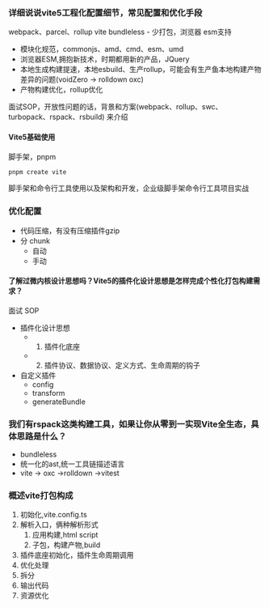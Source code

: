 ### 详细说说vite5工程化配置细节，常见配置和优化手段
webpack、parcel、rollup
vite bundleless - 少打包，浏览器 esm支持

- 模块化规范，commonjs、amd、cmd、esm、umd
- 浏览器ESM,拥抱新技术，时期都用新的产品，JQuery
- 本地生成构建提速，本地esbuild、生产rollup，可能会有生产鱼本地构建产物差异的问题(voidZero -> rolldown oxc)
- 产物构建优化，rollup优化
  
面试SOP，开放性问题的话，背景和方案(webpack、rollup、swc、turbopack、rspack、rsbuild) 来介绍

#### Vite5基础使用

脚手架，pnpm

```bash
pnpm create vite
```
脚手架和命令行工具使用以及架构和开发，企业级脚手架命令行工具项目实战


### 优化配置
- 代码压缩，有没有压缩插件gzip
- 分 chunk
  - 自动
  - 手动


#### 了解过微内核设计思想吗？Vite5的插件化设计思想是怎样完成个性化打包构建需求？

面试 SOP

- 插件化设计思想
   - 1. 插件化底座
   - 2. 插件协议、数据协议、定义方式、生命周期的钩子
- 自定义插件
  - config
  - transform
  - generateBundle
  
### 我们有rspack这类构建工具，如果让你从零到一实现Vite全生态，具体思路是什么？
- bundleless
- 统一化的ast,统一工具链描述语言
- vite -> oxc ->rolldown ->vitest 

### 概述vite打包构成
1. 初始化,vite.config.ts
2. 解析入口，俩种解析形式
   1. 应用构建,html script
   2. 子包，构建产物,build
3. 插件底座初始化，插件生命周期调用
4. 优化处理
5. 拆分
6. 输出代码
7. 资源优化




